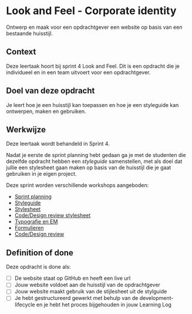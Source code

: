 # Look and Feel - Corporate identity

Ontwerp en maak voor een opdrachtgever een website op basis van een bestaande huisstijl.

## Context
Deze leertaak hoort bij sprint 4 Look and Feel. Dit is een opdracht die je individueel en in een team uitvoert voor een opdrachtgever.

## Doel van deze opdracht
Je leert hoe je een huisstijl kan toepassen en hoe je een styleguide kan ontwerpen, maken en gebruiken.

## Werkwijze
Deze leertaak wordt behandeld in Sprint 4. 

Nadat je eerste de sprint planning hebt gedaan ga je met de studenten die dezelfde opdracht hebben een *styleguide* samenstellen, met als doel dat jullie een stylesheet gaan maken op basis van de huisstijl die je gaat gebruiken in je eigen project.

Deze sprint worden verschillende workshops aangeboden:

- [Sprint planning](sprint-planning.md)
- [Styleguide](styleguide.md)
- [Stylesheet](stylesheet.md)
- [Code/Design review stylesheet](code-design-review-stylesheet.md)
- [Typografie en EM](typografie-en-em.md)
- [Formulieren](formulieren.md)
- [Code/Design review](code-design-review.md)


## Definition of done

Deze opdracht is done als:

- [ ] De website staat op GitHub en heeft een live url
- [ ] Jouw website voldoet aan de huisstijl van de opdrachtgever
- [ ] Jouw website maakt gebruik van de stijlesheet uit de stylguide
- [ ] Je hebt gestructureerd gewerkt met behulp van de development-lifecycle en je hebt het proces bijgehouden in jouw Learning Log
